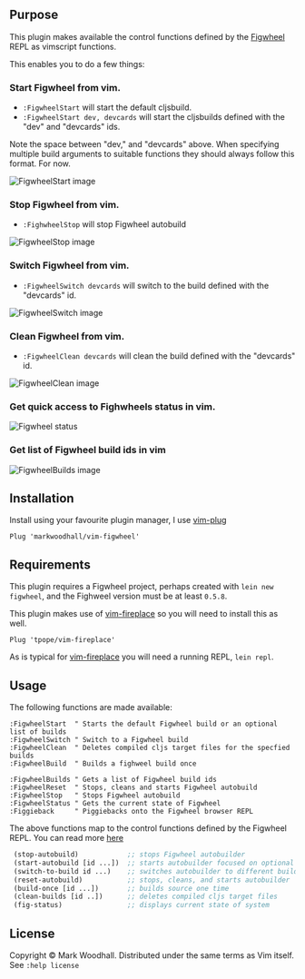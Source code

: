## Purpose

This plugin makes available the control functions defined by the [Figwheel](https://github.com/bhauman/lein-figwheel) REPL as vimscript functions.

This enables you to do a few things:

### Start Figwheel from vim.
  * `:FigwheelStart` will start the default cljsbuild.
  * `:FigwheelStart dev, devcards` will start the cljsbuilds defined with the "dev" and "devcards" ids.

Note the space between "dev," and "devcards" above. When specifying multiple build arguments to suitable functions they should
always follow this format. For now.

![FigwheelStart image](http://i.imgur.com/rISbtXw.png)

### Stop Figwheel from vim.
  * `:FighwheelStop` will stop Figwheel autobuild

![FigwheelStop image](http://i.imgur.com/SwNJPz4.png)

### Switch Figwheel from vim.
  * `:FigwheelSwitch devcards` will switch to the build defined with the "devcards" id.

![FigwheelSwitch image](http://i.imgur.com/MLtB77h.png)
### Clean Figwheel from vim.
  * `:FigwheelClean devcards` will clean the build defined with the "devcards" id.

![FigwheelClean image](http://i.imgur.com/vVWTqW1.png)
### Get quick access to Fighwheels status in vim.

![Figwheel status](http://i.imgur.com/Wq9HHgW.png)

### Get list of Figwheel build ids in vim

![FigwheelBuilds image](http://i.imgur.com/3AJ84B5.png)

## Installation

Install using your favourite plugin manager,
I use [vim-plug](https://github.com/junegunn/vim-plug)

```vim
Plug 'markwoodhall/vim-figwheel'
```

## Requirements

This plugin requires a Figwheel project, perhaps created with `lein new figwheel`, and the Fighweel version must be at least `0.5.8`.

This plugin makes use of [vim-fireplace](https://github.com/tpope/vim-fireplace) so you will need to install this as well.

```vim
Plug 'tpope/vim-fireplace'

```

As is typical for [vim-fireplace](https://github.com/tpope/vim-fireplace) you will need a running REPL, `lein repl`.

## Usage

The following functions are made available:

```vim
:FigwheelStart  " Starts the default Figwheel build or an optional list of builds
:FigwheelSwitch " Switch to a Figwheel build
:FigwheelClean  " Deletes compiled cljs target files for the specfied builds
:FigwheelBuild  " Builds a fighweel build once
```

```vim
:FigwheelBuilds " Gets a list of Figwheel build ids
:FigwheelReset  " Stops, cleans and starts Figwheel autobuild
:FigwheelStop   " Stops Figwheel autobuild
:FigwheelStatus " Gets the current state of Figwheel
:Figgieback     " Piggiebacks onto the Figwheel browser REPL
```

The above functions map to the control functions defined by the Figwheel REPL. You can read more [here](https://github.com/bhauman/lein-figwheel)

```clojure
 (stop-autobuild)            ;; stops Figwheel autobuilder
 (start-autobuild [id ...])  ;; starts autobuilder focused on optional ids
 (switch-to-build id ...)    ;; switches autobuilder to different build
 (reset-autobuild)           ;; stops, cleans, and starts autobuilder
 (build-once [id ...])       ;; builds source one time
 (clean-builds [id ..])      ;; deletes compiled cljs target files
 (fig-status)                ;; displays current state of system
 ```

## License
Copyright © Mark Woodhall. Distributed under the same terms as Vim itself. See `:help license`

